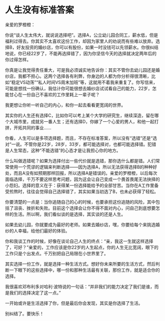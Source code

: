 # 人生没有标准答案

亲爱的罗橙橙： 

你说“谈人生太伟大，就说说选择吧”。选择A，公立幼儿园合同工，薪水低，但是福利过得去。你其实不太喜欢这份工作，却因为家里人的劝说而有些难以放弃。选择B，好友投资的婚纱店，你可以有股份，如果一时没钱可以先领薪水。你很纠结地说，你已经22岁了，不能再选择错了，因为你坚信今天的选择就决定两年后的你过得怎样。 

你真是让我觉得责任重大，可是我必须诚实地告诉你：其实不管你去幼儿园还是婚纱店，我都不担心。这两个选择各有利弊，你身边的人都为你分析得很清晰，比如“稳定VS动荡”“私人时间VS周末加班”等，这就用不着我来重复了。你写信来，可能是想找一份确认，我估计你可能很想去婚纱店试试看自己的能力，22岁，怎能甘心在一份自己不喜欢的工作里耗上一辈子呢？ 

我更想让你听一听自己的内心，和你一起去看看更宽阔的世界。 

其实你的人生还有选择C，比如你可以考上某个大学的研究生，继续深造，留在哪个大城市里，成就另一番人生；还有选择D，你嫁了一个心爱的男人，和他一起打拼，开拓共同的事业…… 

你看，人生可以是多项选择题，而且，不存在标准答案，所以没有“选错”还是“选对”一说。不管你是22岁，28岁，33岁，都可能选择对，也都可能选择错。犯错是人生常态，这种“不能选错”的心态才是让我担心你的地方。 

什么叫做选错呢？如果为选择付出一些代价就是选错，那你选什么都是错。人们常常使用一个荒谬的逻辑来判断选择——因为选择A，所以无法获得选择B的种种好处，而且A没有如预期那样回报，所以选择A是错误的。亲爱的罗橙橙，以后每次面临选择，千万不要这样思考问题，因为这会让自己变成一个畏首畏尾无法抉择的小怨妇。选择的意义在于：获得某一份选择能给予的全部甘苦。当你在A工作里备受煎熬时，往往会觉得自己选择错了，其实如果当初选了B，也未必获得了轻松。 

你要清楚的一点是：当你追随自己的心的时候，也要承担这份追随的风险，其中包括了沮丧、挫折和失败。目前这个选择会让你不得不面对内心，问自己到底想要怎样的生活。所以啊，我们看似谈的是选择，其实谈的还是人生。 

如果去幼儿园，你就要成为最好的老师。如果去婚纱店，嘿，你要给每个来挑选婚纱的人幸福，给他们最好的体验。 

你和我谈工作的时候，好像在谈论自己人生的终点：“亲，我这一生就这样选择了，可好？”亲爱的，工作应该是你22岁的人生起点，你的人生无比宽阔，眼下的工作只是个出发点。千万别把自己局限在小世界里了。 

其实选择一份工作，就是选择一种生活方式。想好你未来所要的生活方式，然后判断一下眼下的这些选择中，哪一份和那种生活最有关联，那份工作，就是适合你的选择。 

我很喜欢邓布利多对哈利·波特说的一句话：“并非我们的能力决定了我们是谁，而是我们的选择决定了这一点。” 

一开始或许是生活选择了你，但是最后你会发现，其实是你选择了生活。 

别纠结了。要快乐！